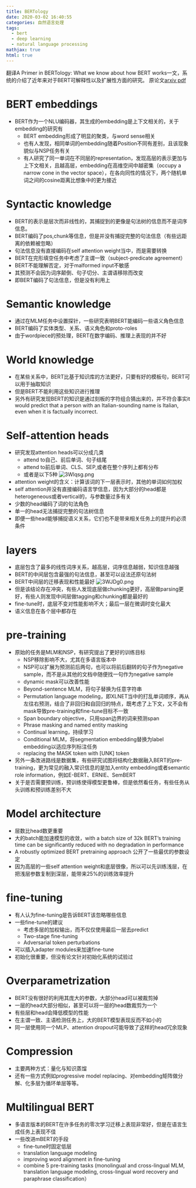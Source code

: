 ```yaml
---
title: BERTology
date: 2020-03-02 16:40:55
categories: 自然语言处理
tags:
  - bert
  - deep learning
  -	natural language processing
mathjax: true
html: true
---
```


翻译A Primer in BERTology: What we know about how BERT works一文，系统的介绍了近年来对于BERT可解释性以及扩展性方面的研究。
原论文[arxiv pdf](https://arxiv.org/pdf/2002.12327.pdf)

<!--more-->

# BERT embeddings
-	BERT作为一个NLU编码器，其生成的embedding是上下文相关的，关于embedding的研究有
	-	BERT embedding形成了明显的聚类，与word sense相关
	-	也有人发现，相同单词的embedding随着Position不同有差别，且该现象貌似与NSP任务有关
	-	有人研究了同一单词在不同层的representation，发现高层的表示更加与上下文相关，且越高层，embedding在高维空间中越密集（occupy a narrow cone in the vector space），在各向同性的情况下，两个随机单词之间的cosine距离比想象中的更为接近

# Syntactic knowledge
-	BERT的表示是层次而非线性的，其捕捉到的更像是句法树的信息而不是词序信息。
-	BERT编码了pos,chunk等信息，但是并没有捕捉完整的句法信息（有些远距离的依赖被忽略）
-	句法信息没有直接编码在self attention weight当中，而是需要转换
-	BERT在完形填空任务中考虑了主谓一致（subject-predicate agreement）
-	BERT不能理解否定，对于malformed input不敏感
-	其预测不会因为词序颠倒、句子切分、主谓语移除而改变
-	即BERT编码了句法信息，但是没有利用上

# Semantic knowledge
-	通过在MLM任务中设置探针，一些研究表明BERT能编码一些语义角色信息
-	BERT编码了实体类型、关系、语义角色和proto-roles
-	由于wordpiece的预处理，BERT在数字编码、推理上表现的并不好

# World knowledge
-	在某些关系中，BERT比基于知识库的方法更好，只要有好的模板句，BERT可以用于抽取知识
-	但是BERT不能利用这些知识进行推理
-	另外有研究发现BERT的知识是通过刻板的字符组合猜出来的，并不符合事实it would predict that a person with an Italian-sounding name is Italian, even when it is factually incorrect.

# Self-attention heads
-	研究发现attention heads可以分成几类
	-	attend to自己、前后单词、句子结尾
	-	attend to前后单词、CLS、SEP,或者在整个序列上都有分布
	-	或者是以下5种
	![3Wlqsg.png](https://s2.ax1x.com/2020/03/02/3Wlqsg.png)
-	attention weight的含义：计算该词的下一层表示时，其他的单词如何加权
-	self attention并没有直接编码语言学信息，因为大部分的head都是heterogeneous或者vertical的，与参数量过多有关
-	少数的head编码了词的句法角色
-	单一的head无法捕捉完整的句法树信息
-	即便一些head能够捕捉语义关系，它们也不是带来相关任务上的提升的必须条件

# layers
-	底层包含了最多的线性词序关系，越高层，词序信息越弱，知识信息越强
-	BERT的中间层包含最强的句法信息，甚至可以设法还原句法树
-	BERT中间层的迁移表现和性能最好
![3WJDg0.png](https://s2.ax1x.com/2020/03/02/3WJDg0.png)
-	但是该结论存在冲突，有些人发现底层做chunking更好，高层做parsing更好，有些人则发现中间层做tagging和chunking都是最好的
-	fine-tune时，底层不变对性能影响不大；最后一层在微调时变化最大
-	语义信息在各个层中都存在

# pre-training
-	原始的任务是MLM和NSP，有研究提出了更好的训练目标
	-	NSP移除影响不大，尤其在多语言版本中
	-	NSP可以扩展为预测前后两句，也可以将前后翻转的句子作为negative sample，而不是从其他的文档中随便找一句作为negative sample
	-	dynamic mask可以改善性能
	-	Beyond-sentence MLM，将句子替换为任意字符串
	-	Permutation language modeling，即XLNET当中的打乱单词顺序，再从左往右预测，结合了非回归和自回归的特点，既考虑了上下文，又不会有mask导致pre-training和fine-tune目标不一致
	-	Span boundary objective，只用span边界的词来预测span
	-	Phrase masking and named entity masking
	-	Continual learning，持续学习
	-	Conditional MLM，将segmentation embedding替换为label embedding以适应序列标注任务
	-	replacing the MASK token with [UNK] token
-	另外一条改进路线是数据集，有些研究试图将结构化数据融入BERT的pre-training，更为常见的融入常识信息的是加入entity embedding或者semantic role information，例如E-BERT、ERNIE、SemBERT
-	关于是否需要预训练，预训练使得模型更鲁棒，但是依然看任务，有些任务从头训练和预训练差别不大

# Model architecture
-	层数比head数更重要
-	大的batch能加速模型的收敛，with a batch size of 32k BERT’s training time can be significantly reduced with no degradation in performance
-	A robustly optimized BERT pretraining approach 公开了一些最优的参数设定
-	因为高层的一些self attention weight和底层很像，所以可以先训练浅层，在把浅层参数复制到深层，能带来25%的训练效率提升

# fine-tuning
-	有人认为fine-tuning是告诉BERT该忽略哪些信息
-	一些fine-tune的建议
	-	考虑多层的加权输出，而不仅仅使用最后一层去predict
	-	Two-stage fine-tuning
	-	Adversarial token perturbations
-	可以插入adapter modules来加速fine-tune
-	初始化很重要，但没有论文针对初始化系统的试验过

# Overparametrization
-	BERT没有很好的利用其庞大的参数，大部分head可以被裁剪掉
-	一层的head大部分相似，甚至可以将一层的head数裁剪为一个
-	有些层和head会降低模型的性能
-	在主谓一致、主语检测任务上，大的BERT模型表现反而不如小的
-	同一层使用同一个MLP、attention dropout可能导致了这样的head冗余现象

# Compression
-	主要两种方式：量化与知识蒸馏
-	还有一些方式例如progressive model replacing、对embedding矩阵做分解、化多层为循环单层等等。

# Multilingual BERT
-	多语言版本的BERT在许多任务的零次学习迁移上表现非常好，但是在语言生成任务上表现不佳
-	一些改进mBERT的手段
	-	fine-tune时固定低层
	-	translation language modeling 
	-	improving word alignment in fine-tuning
	-	combine 5 pre-training tasks (monolingual and cross-lingual MLM, translation language modeling, cross-lingual word recovery and paraphrase classification）